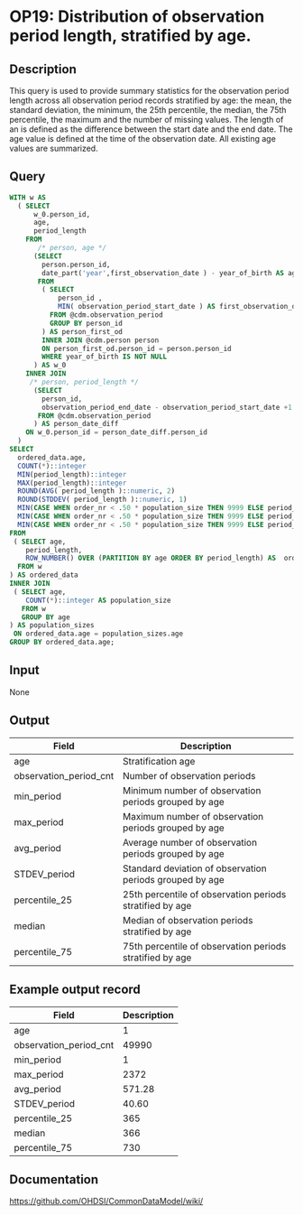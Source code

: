 <!---
Group:observation period
Name:OP19 Distribution of observation period length, stratified by age.
Author:Patrick Ryan
CDM Version: 5.3
-->

# OP19: Distribution of observation period length, stratified by age.

## Description
This query is used to provide summary statistics for the observation period length across all observation period records stratified by age: the mean, the standard deviation, the minimum, the 25th percentile, the median, the 75th percentile, the maximum and the number of missing values.
The length of an is defined as the difference between the start date and the end date.
The age value is defined at the time of the observation date. All existing age values are summarized.

## Query
```sql
WITH w AS
  ( SELECT
      w_0.person_id,
      age,
      period_length
    FROM
       /* person, age */
      (SELECT
        person.person_id,
        date_part('year',first_observation_date ) - year_of_birth AS age
       FROM
        ( SELECT
            person_id ,
            MIN( observation_period_start_date ) AS first_observation_date
          FROM @cdm.observation_period
          GROUP BY person_id
        ) AS person_first_od
        INNER JOIN @cdm.person person
        ON person_first_od.person_id = person.person_id
        WHERE year_of_birth IS NOT NULL
      ) AS w_0
    INNER JOIN  
     /* person, period_length */
      (SELECT
        person_id,
        observation_period_end_date - observation_period_start_date +1 AS period_length
       FROM @cdm.observation_period
      ) AS person_date_diff  
    ON w_0.person_id = person_date_diff.person_id  
  )
SELECT
  ordered_data.age,
  COUNT(*)::integer                                                                         AS observation_periods_cnt,
  MIN(period_length)::integer                                                               AS min_period,
  MAX(period_length)::integer                                                               AS max_period,
  ROUND(AVG( period_length )::numeric, 2)                                                   AS avg_period,
  ROUND(STDDEV( period_length )::numeric, 1)                                                 AS STDEV_period,
  MIN(CASE WHEN order_nr < .50 * population_size THEN 9999 ELSE period_length END) AS percentile_25,
  MIN(CASE WHEN order_nr < .50 * population_size THEN 9999 ELSE period_length END) AS median,
  MIN(CASE WHEN order_nr < .50 * population_size THEN 9999 ELSE period_length END) AS percentile_75
FROM
 ( SELECT age,
    period_length,
    ROW_NUMBER() OVER (PARTITION BY age ORDER BY period_length) AS  order_nr
  FROM w
) AS ordered_data
INNER JOIN
 ( SELECT age,
    COUNT(*)::integer AS population_size
   FROM w
   GROUP BY age
) AS population_sizes
 ON ordered_data.age = population_sizes.age
GROUP BY ordered_data.age;
```

## Input

None

## Output

| Field |  Description |
| --- | --- |
| age | Stratification age |
| observation_period_cnt | Number of observation periods |
| min_period | Minimum number of observation periods grouped by age |
| max_period | Maximum number of observation periods grouped by age |
| avg_period | Average number of observation periods grouped by age |
| STDEV_period | Standard deviation of observation periods grouped by age |
| percentile_25 | 25th percentile of observation periods stratified by age |
| median | Median of observation periods stratified by age |
| percentile_75   | 75th percentile of observation periods stratified by age |

## Example output record

|  Field |  Description |
| --- | --- |
| age |  1 |
| observation_period_cnt |  49990 |
| min_period |  1 |
| max_period |  2372 |
| avg_period |  571.28 |
| STDEV_period |  40.60 |
| percentile_25 |  365 |
| median |  366 |
| percentile_75   |  730 |

## Documentation
https://github.com/OHDSI/CommonDataModel/wiki/
